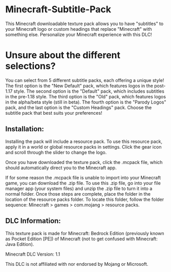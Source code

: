 # Minecraft-Subtitle-Pack
This Minecraft downloadable texture pack allows you to have "subtitles" to your Minecraft logo or custom headings that replace "Minecraft" with something else. Personalize your Minecraft experience with this DLC!

# Unsure about the different selections?
You can select from 5 different subtitle packs, each offering a unique style! The first option is the "New Default" pack, which features logos in the post-1.17 style. The second option is the "Default" pack, which includes subtitles in the pre-1.18 style. The third option is the "Old" pack, which features logos in the alpha/beta style (still in beta). The fourth option is the "Parody Logos" pack, and the last option is the "Custom Headings" pack. Choose the subtitle pack that best suits your preferences!

## Installation:
Installing the pack will include a resource pack. To use this resource pack, apply it in a world or global resource packs in settings. Click the gear icon and scroll through the slider to change the logo.

Once you have downloaded the texture pack, click the .mcpack file, which should automatically direct you to the Minecraft app.

If for some reason the .mcpack file is unable to import into your Minecraft game, you can download the .zip file. To use this .zip file, go into your file manager app (your system files) and unzip the .zip file to turn it into a normal folder. Once those steps are complete, place the folder in the location of the resource packs folder. To locate this folder, follow the folder sequence: Minecraft > games > com.mojang > resource packs.

## DLC Information:
This texture pack is made for Minecraft: Bedrock Edition (previously known as Pocket Edition [PE]) of Minecraft (not to get confused with Minecraft: Java Edition).

Minecraft DLC Version: 1.1

This DLC is not affiliated with nor endorsed by Mojang or Microsoft.
